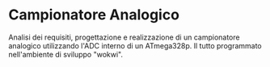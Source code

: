 # Campionatore Analogico
Analisi dei requisiti, progettazione e realizzazione di un campionatore analogico utilizzando l'ADC interno di un ATmega328p. Il tutto programmato nell'ambiente di sviluppo "wokwi".
